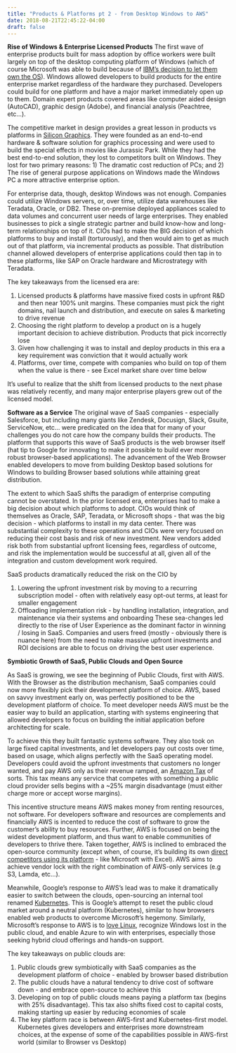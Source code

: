 ```yaml
---
title: "Products & Platforms pt 2 - from Desktop Windows to AWS"
date: 2018-08-21T22:45:22-04:00
draft: false
---
```


**Rise of Windows & Enterprise Licensed Products**
The first wave of enterprise products built for mass adoption by office workers were built largely on top of the desktop computing platform of Windows (which of course Microsoft was able to build because of [IBM’s decision to let them own the OS](https://www.pcmag.com/archive/the-rise-of-dos-how-microsoft-got-the-ibm-pc-os-contract-286148)). Windows allowed developers to build products for the entire enterprise market regardless of the hardware they purchased. Developers could build for one platform and have a major market immediately open up to them. Domain expert products covered areas like computer aided design (AutoCAD), graphic design (Adobe), and financial analysis (Peachtree, etc…).

The competitive market in design provides a great lesson in products vs platforms in [Silicon Graphics](https://www.triplepundit.com/story/2012/fall-silicon-graphics/61346). They were founded as an end-to-end hardware & software solution for graphics processing and were used to build the special effects in movies like Jurassic Park. While they had the best end-to-end solution, they lost to competitors built on Windows.  They lost for two primary reasons: 1) The dramatic cost reduction of PCs; and 2) The rise of general purpose applications on Windows made the Windows PC a more attractive enterprise option.

For enterprise data, though, desktop Windows was not enough. Companies could utilize Windows servers, or, over time, utilize data warehouses like Teradata, Oracle, or DB2. These on-premise deployed appliances scaled to data volumes and concurrent user needs of large enterprises. They enabled businesses to pick a single strategic partner and build know-how and long-term relationships on top of it. CIOs had to make the BIG decision of which platforms to buy and install (torturously), and then would aim to get as much out of that platform, via incremental products as possible. That distribution channel allowed developers of enterprise applications could then tap in to these platforms, like SAP on Oracle hardware and Microstrategy with Teradata.

The key takeaways from the licensed era are:

1. Licensed products & platforms have massive fixed costs in upfront R&D and then near 100% unit margins. These companies must pick the right domains, nail launch and distribution, and execute on sales & marketing to drive revenue
2. Choosing the right platform to develop a product on is a hugely important decision to achieve distribution. Products that pick incorrectly lose
3. Given how challenging it was to install and deploy products in this era a key requirement was conviction that it would actually work
4. Platforms, over time, compete with companies who build on top of them when the value is there - see Excel market share over time below

It’s useful to realize that the shift from licensed products to the next phase was relatively recently, and many major enterprise players grew out of the licensed model.

**Software as a Service**
The original wave of SaaS companies - especially Salesforce, but including many giants like Zendesk, Docusign, Slack, Gsuite, ServiceNow, etc… were predicated on the idea that for many of your challenges you do not care how the company builds their products. The platform that supports this wave of SaaS products is the web browser itself (hat tip to Google for innovating to make it possible to build ever more robust browser-based applications). The advancement of the Web Browser enabled developers to move from building Desktop based solutions for Windows to building Browser based solutions while attaining great distribution.

The extent to which SaaS shifts the paradigm of enterprise computing cannot be overstated. In the prior licensed era, enterprises had to make a big decision about which platforms to adopt. CIOs would think of themselves as Oracle, SAP, Teradata, or Microsoft shops - that was the big decision - which platforms to install in my data center. There was substantial complexity to these operations and CIOs were very focused on reducing their cost basis and risk of new investment. New vendors added risk both from substantial upfront licensing fees, regardless of outcome, and risk the implementation would be successful at all, given all of the integration and custom development work required.

SaaS products dramatically reduced the risk on the CIO by

1. Lowering the upfront investment risk by moving to a recurring subscription model - often with relatively easy opt-out terms, at least for smaller engagement
2. Offloading implementation risk - by handling installation, integration, and maintenance via their systems and onboarding
These sea-changes led directly to the rise of User Experience as the dominant factor in winning / losing in SaaS. Companies and users freed (mostly - obviously there is nuance here) from the need to make massive upfront investments and ROI decisions are able to focus on driving the best user experience.

**Symbiotic Growth of SaaS, Public Clouds and Open Source**

As SaaS is growing, we see the beginning of Public Clouds, first with AWS. With the Browser as the distribution mechanism, SaaS companies could now more flexibly pick their development platform of choice. AWS, based on savvy investment early on, was perfectly positioned to be the development platform of choice. To meet developer needs AWS must be the easier way to build an application, starting with systems engineering that allowed developers to focus on building the initial application before architecting for scale.

To achieve this they built fantastic systems software. They also took on large fixed capital investments, and let developers pay out costs over time, based on usage, which aligns perfectly with the SaaS operating model. Developers could avoid the upfront investments that customers no longer wanted, and pay AWS only as their revenue ramped, an [Amazon Tax](https://stratechery.com/2016/the-amazon-tax/) of sorts. This tax means any service that competes with something a public cloud provider sells begins with a ~25% margin disadvantage (must either charge more or accept worse margins).

This incentive structure means AWS makes money from renting resources, not software. For developers software and resources are complements and financially AWS is incented to reduce the cost of software to grow the customer’s ability to buy resources. Further, AWS is focused on being the widest development platform, and thus want to enable communities of developers to thrive there. Taken together, AWS is inclined to embraced the open-source community (except when, of course, it’s building its own [direct competitors using its platform](https://aws.amazon.com/about-aws/whats-new/2017/04/aws-database-migration-service-adds-support-for-mongodb-and-amazon-dynamodb/) - like Microsoft with Excel). AWS aims to achieve vendor lock with the right combination of AWS-only services (e.g S3, Lamda, etc…).

Meanwhile, Google’s response to AWS’s lead was to make it dramatically easier to switch between the clouds, open-sourcing an internal tool renamed [Kubernetes](https://stratechery.com/2016/how-google-cloud-platform-is-challenging-aws/). This is Google’s attempt to reset the public cloud market around a neutral platform (Kubernetes), similar to how browsers enabled web products to overcome Microsoft’s hegemony. Similarly, Microsoft’s response to AWS is to [love Linux](https://cloudblogs.microsoft.com/windowsserver/2015/05/06/microsoft-loves-linux/), recognize Windows lost in the public cloud, and enable Azure to win with enterprises, especially those seeking hybrid cloud offerings and hands-on support.

The key takeaways on public clouds are:

1. Public clouds grew symbiotically with SaaS companies as the development platform of choice - enabled by browser based distribution
2. The public clouds have a natural tendency to drive cost of software down - and embrace open-source to achieve this
3. Developing on top of public clouds means paying a platform tax (begins with 25% disadvantage). This tax also shifts fixed cost to capital costs, making starting up easier by reducing economies of scale
4. The key platform race is between AWS-first and Kubernetes-first model. Kubernetes gives developers and enterprises more downstream choices, at the expense of some of the capabilities possible in AWS-first world (similar to Browser vs Desktop)